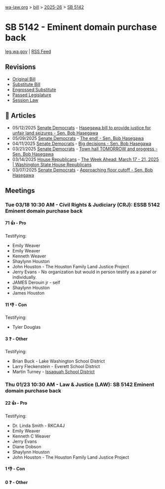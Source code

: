 [wa-law.org](/) > [bill](/bill/) > [2025-26](/bill/2025-26/) > [SB 5142](/bill/2025-26/sb/5142/)

# SB 5142 - Eminent domain purchase back
[leg.wa.gov](https://app.leg.wa.gov/billsummary?BillNumber=5142&Year=2025&Initiative=false) | [RSS Feed](./rss.xml)

## Revisions
* [Original Bill](1/)
* [Substitute Bill](S/)
* [Engrossed Substitute](S.E/)
* [Passed Legislature](S.PL/)
* [Session Law](S.SL/)

## 📰 Articles
* 05/12/2025 [Senate Democrats](/org/senate_democrats/) - [Hasegawa bill to provide justice for unfair land seizures - Sen. Bob Hasegawa](https://senatedemocrats.wa.gov/hasegawa/2025/05/12/hasegawa-bill-to-provide-justice-for-unfair-land-seizures/#:~:text=Senate%20Bill%205142)
* 05/09/2025 [Senate Democrats](/org/senate_democrats/) - [The end! - Sen. Bob Hasegawa](https://senatedemocrats.wa.gov/hasegawa/2025/05/09/the-end/#:~:text=SB%205142)
* 04/11/2025 [Senate Democrats](/org/senate_democrats/) - [Big decisions - Sen. Bob Hasegawa](https://senatedemocrats.wa.gov/hasegawa/2025/04/11/big-decisions/#:~:text=5142)
* 03/21/2025 [Senate Democrats](/org/senate_democrats/) - [Town hall TOMORROW and progress - Sen. Bob Hasegawa](https://senatedemocrats.wa.gov/hasegawa/2025/03/21/town-hall-tomorrow-and-progress/#:~:text=5142)
* 03/14/2025 [House Republicans](/org/house_republicans/) - [The Week Ahead: March 17 - 21, 2025 | Washington State House Republicans](https://houserepublicans.wa.gov/week/the-week-ahead-march-17-21-2025/#:~:text=SB%205142)
* 03/07/2025 [Senate Democrats](/org/senate_democrats/) - [Approaching floor cutoff - Sen. Bob Hasegawa](https://senatedemocrats.wa.gov/hasegawa/2025/03/06/approaching-floor-cutoff/#:~:text=5142)

## Meetings
### Tue 03/18 10:30 AM - Civil Rights & Judiciary (CRJ): ESSB 5142 Eminent domain purchase back
#### 71 👍 - Pro
Testifying:
* Emily Weaver
* Emily Weaver
* Kenneth Weaver
* Shaylynn Houston
* John Houston - The Houston Family Land Justice Project
* Jerry Evans - No organization but would in person testify as a panel or individually.
* JAMES Derouin jr - self
* Shaylynn Houston
* James Houston

#### 11 👎 - Con
Testifying:
* Tyler Douglas

#### 3 ❓ - Other
Testifying:
* Brian Buck - Lake Washington School District
* Larry Fleckenstein - Everett School District
* Martin Turney - [Issaquah School District](/org/issaquah_school_district/)

### Thu 01/23 10:30 AM - Law & Justice (LAW): SB 5142 Eminent domain purchase back
#### 22 👍 - Pro
Testifying:
* Dr. Linda Smith - RKCA4J
* Emily Weaver
* Kenneth C Weaver
* Jerry Evans
* Diane Dobson
* Shaylynn Houston
* John Houston - The Houston Family Land Justice Project

#### 1 👎 - Con

#### 0 ❓ - Other
